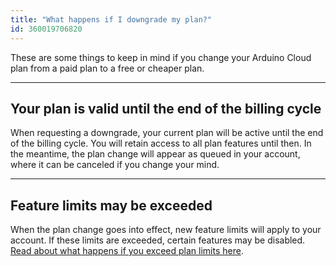 ```yaml
---
title: "What happens if I downgrade my plan?"
id: 360019706820
---
```


These are some things to keep in mind if you change your Arduino Cloud plan from a paid plan to a free or cheaper plan.

---

## Your plan is valid until the end of the billing cycle

When requesting a downgrade, your current plan will be active until the end of the billing cycle. You will retain access to all plan features until then. In the meantime, the plan change will appear as queued in your account, where it can be canceled if you change your mind.

---

## Feature limits may be exceeded

When the plan change goes into effect, new feature limits will apply to your account. If these limits are exceeded, certain features may be disabled. [Read about what happens if you exceed plan limits here](https://support.arduino.cc/hc/en-us/articles/4401874212370-If-you-exceed-plan-limits-after-downgrading).
